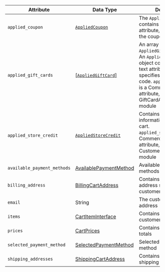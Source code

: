 Attribute |  Data Type | Description
--- | --- | ---
`applied_coupon` | [`AppliedCoupon`][AppliedCoupon] | The `AppliedCoupon` object contains the `code` text attribute, which specifies the coupon code
`applied_gift_cards` | [[`AppliedGiftCard`]][AppliedGiftCard] | An array of `AppliedGiftCard` objects. An `AppliedGiftCard` object contains the `code` text attribute, which specifies the gift card code. `applied_gift_cards` is a Commerce-only attribute, defined in the GiftCardAccountGraphQl module
`applied_store_credit` | [`AppliedStoreCredit`][AppliedStoreCredit] | Contains store credit information applied to the cart. `applied_store_credit` is a Commerce-only attribute, defined in the CustomerBalanceGraphQl module
`available_payment_methods` | [AvailablePaymentMethod][AvailablePaymentMethod] | Available payment methods
`billing_address` | [BillingCartAddress][BillingCartAddress] | Contains the billing address specified in the customer's cart
`email` | String | The customer's email address
`items` | [CartItemInterface][CartItemInterface] | Contains the items in the customer's cart
`prices` | [CartPrices][CartPrices] | Contains subtotals and totals
`selected_payment_method` | [SelectedPaymentMethod][SelectedPaymentMethod] | Selected payment method
`shipping_addresses` | [ShippingCartAddress][ShippingCartAddress] | Contains one or more shipping addresses

[AppliedCoupon]: {{page.baseurl}}/graphql/reference/quote.html#AppliedCoupon
[AppliedGiftCard]: {{page.baseurl}}/graphql/reference/quote.html#AppliedGiftCard
[AppliedStoreCredit]: {{page.baseurl}}/graphql/reference/quote.html#AppliedStoreCredit
[AvailablePaymentMethod]: {{page.baseurl}}/graphql/reference/quote.html#AvailablePaymentMethod
[BillingCartAddress]: {{page.baseurl}}/graphql/reference/quote.html#BillingCartAddress
[CartItemInterface]: {{page.baseurl}}/graphql/reference/quote.html#CartItemInterface
[CartPrices]: {{page.baseurl}}/graphql/reference/quote.html#CartPrices
[SelectedPaymentMethod]: {{page.baseurl}}/graphql/reference/quote.html#SelectedPaymentMethod
[ShippingCartAddress]: {{page.baseurl}}/graphql/reference/quote.html#ShippingCartAddress
